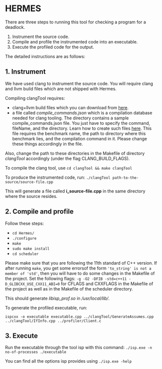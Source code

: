# HERMES

There are three steps to running this tool for checking a program for a deadlock.

1. Instrument the source code.
2. Compile and profile the instrumented code into an executable.
3. Execute the profiled code for the output.

The detailed instructions are as follows:

## 1. Instrument

We have used clang to instrument the source code. You will require clang and llvm build files which are not shipped with Hermes.

Compiling clangTool requires:
* clang+llvm build files which you can download from [here](http://releases.llvm.org/3.8.0/).
* a file called _compile\_commands.json_ which is a compilation database needed for clang tooling. The directory contains a sample compile_commands.json file. You just have to specify the command, fileName, and the directory. Learn how to create such files [here](https://clang.llvm.org/docs/JSONCompilationDatabase.html). This file requires the benchmark name, the path to directory where this benchmark lies, and the compilation command in it. Please change these things accordingly in the file.

Also, change the path to these directories in the Makefile of directory _clangTool_ accordingly (under the flag CLANG\_BUILD\_FLAGS).

To compile the clang tool, use  `cd clangTool && make clangTool`

To produce the instrumented code, run: `./clangTool path-to-the-source/source-file.cpp`

This will generate a file called __i\_source-file.cpp__ in the same directory where the source resides.

## 2. Compile and profile

Follow these steps:
* `cd Hermes/`
* `./configure`
* `make`
* `sudo make install`
* `cd scheduler`

Please make sure that you are following the 11th standard of C++ version. If after running `make`, you get some errorsof the form `'to_string' is not a member of 'std'`, then you will have to do some changes in the Makefile of the project. Set the following flags: `-g -O2 -DFIB -std=c++11 -D_GLIBCXX_USE_CXX11_ABI=0` for CFLAGS and CXXFLAGS in the Makefile of the project as well as in the Makefile of the scheduler directory.

This should generate _libisp\_prof.so_ in _/usr/local/lib/_.

To generate the profiled executable, run: 

`ispcxx -o executable executable.cpp ../clangTool/GenerateAssumes.cpp ../clangTool/IfInfo.cpp ../profiler/Client.c`

## 3. Execute

Run the executable through the tool isp with this command: `./isp.exe -n no-of-processes ./executable`

You can find all the options isp provides using `./isp.exe -help`
